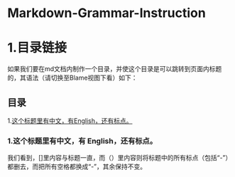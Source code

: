 # Markdown-Grammar-Instruction

# 1.目录链接

如果我们要在md文档内制作一个目录，并使这个目录是可以跳转到页面内标题的，其语法（请切换至Blame视图下看）如下：

## 目录

1.[这个标题里有中文，有English，还有标点。](这个标题里有中文有-English还有标点)

### 1.这个标题里有中文，有 English，还有标点。

我们看到，[]里内容与标题一直，而（）里内容则将标题中的所有标点（包括“-”）都删去，而把所有空格都换成“-”，其余保持不变。
